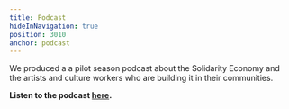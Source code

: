 ```yaml
---
title: Podcast
hideInNavigation: true
position: 3010
anchor: podcast
---
```


We produced a a pilot season podcast about the Solidarity Economy and the artists and culture workers who are building it in their communities.

**Listen to the podcast [here](https://rememberthefuture.buzzsprout.com/).**
